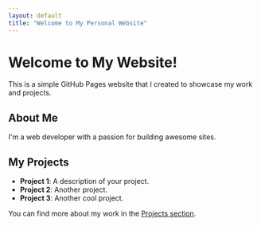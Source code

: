```yaml
---
layout: default
title: "Welcome to My Personal Website"
---
```


# Welcome to My Website!

This is a simple GitHub Pages website that I created to showcase my work and projects.

## About Me
I'm a web developer with a passion for building awesome sites.

## My Projects
- **Project 1**: A description of your project.
- **Project 2**: Another project.
- **Project 3**: Another cool project.

You can find more about my work in the [Projects section](projects.md).
